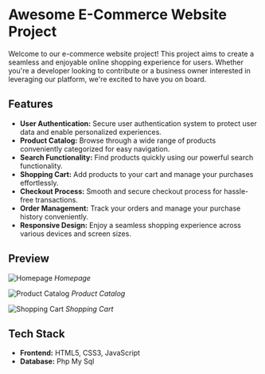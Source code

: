 # Awesome E-Commerce Website Project

Welcome to our e-commerce website project! This project aims to create a seamless and enjoyable online shopping experience for users. Whether you're a developer looking to contribute or a business owner interested in leveraging our platform, we're excited to have you on board.

## Features

- **User Authentication:** Secure user authentication system to protect user data and enable personalized experiences.
- **Product Catalog:** Browse through a wide range of products conveniently categorized for easy navigation.
- **Search Functionality:** Find products quickly using our powerful search functionality.
- **Shopping Cart:** Add products to your cart and manage your purchases effortlessly.
- **Checkout Process:** Smooth and secure checkout process for hassle-free transactions.
- **Order Management:** Track your orders and manage your purchase history conveniently.
- **Responsive Design:** Enjoy a seamless shopping experience across various devices and screen sizes.

## Preview

![Homepage](![Picture1](https://github.com/Chinmayee21d/Mini_Project-Sem-4-INFT-18/assets/109342097/1f5b1000-75a5-4b4f-b156-7dfa5c0b3524))
*Homepage*

![Product Catalog](/preview/catalog.png)
*Product Catalog*

![Shopping Cart](/preview/cart.png)
*Shopping Cart*


## Tech Stack

- **Frontend:** HTML5, CSS3, JavaScript 
- **Database:** Php My Sql
